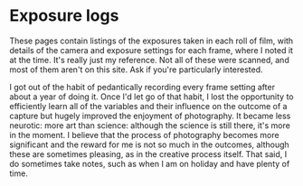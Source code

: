 # Exposure logs

These pages contain listings of the exposures taken in each roll of film, with details of the camera and exposure settings for each frame, where I noted it at the time. It's really just my reference. Not all of these were scanned, and most of them aren't on this site. Ask if you're particularly interested.

I got out of the habit of pedantically recording every frame setting after about a year of doing it. Once I'd let go of that habit, I lost the opportunity to efficiently learn all of the variables and their influence on the outcome of a capture but hugely improved the enjoyment of photography. It became less neurotic: more art than science: although the science is still there, it's more in the moment. I believe that the process of photography becomes more significant and the reward for me is not so much in the outcomes, although these are sometimes pleasing, as in the creative process itself. That said, I do sometimes take notes, such as when I am on holiday and have plenty of time.